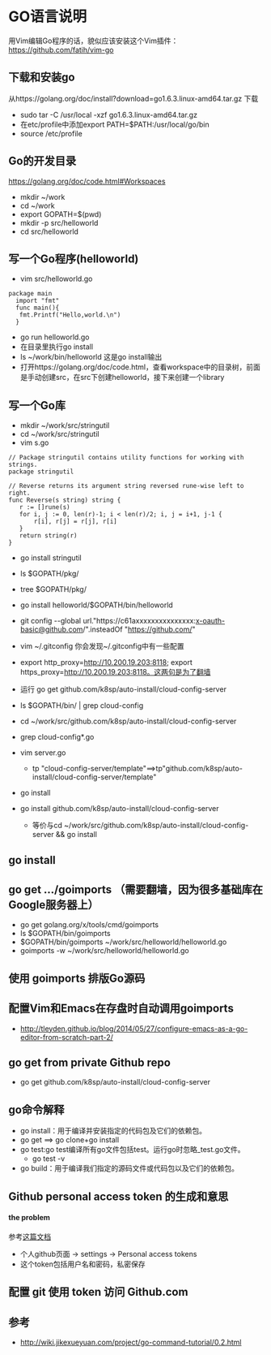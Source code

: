 # GO语言说明

用Vim编辑Go程序的话，貌似应该安装这个Vim插件：https://github.com/fatih/vim-go
## 下载和安装go
从https://golang.org/doc/install?download=go1.6.3.linux-amd64.tar.gz 下载
 - sudo tar -C /usr/local -xzf go1.6.3.linux-amd64.tar.gz
 - 在etc/profile中添加export PATH=$PATH:/usr/local/go/bin
 - source /etc/profile

## Go的开发目录
https://golang.org/doc/code.html#Workspaces
 - mkdir ~/work
 - cd ~/work
 - export GOPATH=$(pwd)
 - mkdir -p src/helloworld
 - cd src/helloworld

## 写一个Go程序(helloworld)
 - vim src/helloworld.go

 ```
package main
   import "fmt"
   func main(){
    fmt.Printf("Hello,world.\n")
   }
``` 
 - go run helloworld.go
 - 在目录里执行go install
 - ls ~/work/bin/helloworld 这是go install输出
 - 打开https://golang.org/doc/code.html，查看workspace中的目录树，前面是手动创建src，在src下创建helloworld，接下来创建一个library
## 写一个Go库
 - mkdir ~/work/src/stringutil
 - cd ~/work/src/stringutil
 - vim s.go
 ```
// Package stringutil contains utility functions for working with strings.
package stringutil

// Reverse returns its argument string reversed rune-wise left to right.
func Reverse(s string) string {
	r := []rune(s)
	for i, j := 0, len(r)-1; i < len(r)/2; i, j = i+1, j-1 {
		r[i], r[j] = r[j], r[i]
	}
	return string(r)
}
 ```
 - go install stringutil
 - ls $GOPATH/pkg/
 - tree $GOPATH/pkg/
 - go install helloworld/$GOPATH/bin/helloworld

 - git config --global url."https://c61axxxxxxxxxxxxxxx:x-oauth-basic@github.com/".insteadOf "https://github.com/"
 - vim ~/.gitconfig 你会发现~/.gitconfig中有一些配置
 - export http_proxy=http://10.200.19.203:8118; export https_proxy=http://10.200.19.203:8118。这两句是为了翻墙
 - 运行 go get github.com/k8sp/auto-install/cloud-config-server
 - ls $GOPATH/bin/ | grep cloud-config
 - cd ~/work/src/github.com/k8sp/auto-install/cloud-config-server
 - grep cloud-config*.go
 - vim server.go
   - tp "cloud-config-server/template"==>tp"github.com/k8sp/auto-install/cloud-config-server/template"
 - go install
 - go install github.com/k8sp/auto-install/cloud-config-server

   - 等价与cd ~/work/src/github.com/k8sp/auto-install/cloud-config-server && go install

## go install

## go get .../goimports （需要翻墙，因为很多基础库在Google服务器上）
 - go get golang.org/x/tools/cmd/goimports
 - ls $GOPATH/bin/goimports
 - $GOPATH/bin/goimports ~/work/src/helloworld/helloworld.go
 - goimports -w ~/work/src/helloworld/helloworld.go

## 使用 goimports 排版Go源码

## 配置Vim和Emacs在存盘时自动调用goimports
 - http://tleyden.github.io/blog/2014/05/27/configure-emacs-as-a-go-editor-from-scratch-part-2/

## go get from private Github repo
 - go get github.com/k8sp/auto-install/cloud-config-server

## go命令解释
 - go install：用于编译并安装指定的代码包及它们的依赖包。
 - go get ==> go clone+go install 
 - go test:go test编译所有go文件包括test。运行go时忽略_test.go文件。
   - go test -v 
 - go build：用于编译我们指定的源码文件或代码包以及它们的依赖包。

## Github personal access token 的生成和意思
#### the problem
参考[这篇文档](https://github.com/k8sp/auto-install/issues/29)
 - 个人github页面 -> settings -> Personal access tokens
 - 这个token包括用户名和密码，私密保存

## 配置 git 使用 token 访问 Github.com


 
## 参考
- http://wiki.jikexueyuan.com/project/go-command-tutorial/0.2.html

